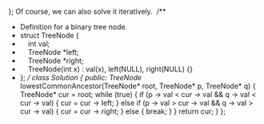 };
Of course, we can also solve it iteratively.
​
/**
* Definition for a binary tree node.
* struct TreeNode {
*     int val;
*     TreeNode *left;
*     TreeNode *right;
*     TreeNode(int x) : val(x), left(NULL), right(NULL) {}
* };
*/
class Solution {
public:
TreeNode* lowestCommonAncestor(TreeNode* root, TreeNode* p, TreeNode* q) {
TreeNode* cur = root;
while (true) {
if (p -> val < cur -> val && q -> val < cur -> val) {
cur = cur -> left;
} else if (p -> val > cur -> val && q -> val > cur -> val) {
cur = cur -> right;
} else {
break;
}
}
return cur;
}
};